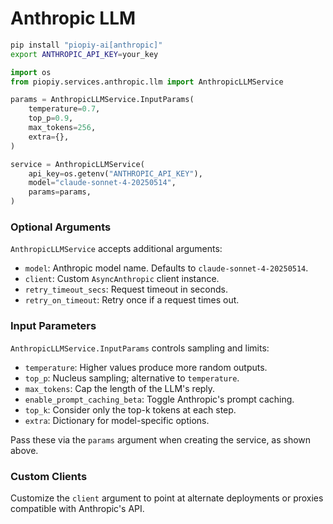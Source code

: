# Anthropic LLM

```bash
pip install "piopiy-ai[anthropic]"
export ANTHROPIC_API_KEY=your_key
```

```python
import os
from piopiy.services.anthropic.llm import AnthropicLLMService

params = AnthropicLLMService.InputParams(
    temperature=0.7,
    top_p=0.9,
    max_tokens=256,
    extra={},
)

service = AnthropicLLMService(
    api_key=os.getenv("ANTHROPIC_API_KEY"),
    model="claude-sonnet-4-20250514",
    params=params,
)
```

### Optional Arguments

`AnthropicLLMService` accepts additional arguments:

- `model`: Anthropic model name. Defaults to `claude-sonnet-4-20250514`.
- `client`: Custom `AsyncAnthropic` client instance.
- `retry_timeout_secs`: Request timeout in seconds.
- `retry_on_timeout`: Retry once if a request times out.

### Input Parameters

`AnthropicLLMService.InputParams` controls sampling and limits:

- `temperature`: Higher values produce more random outputs.
- `top_p`: Nucleus sampling; alternative to `temperature`.
- `max_tokens`: Cap the length of the LLM's reply.
- `enable_prompt_caching_beta`: Toggle Anthropic's prompt caching.
- `top_k`: Consider only the top-k tokens at each step.
- `extra`: Dictionary for model-specific options.

Pass these via the `params` argument when creating the service, as shown above.

### Custom Clients

Customize the `client` argument to point at alternate deployments or proxies compatible with Anthropic's API.
